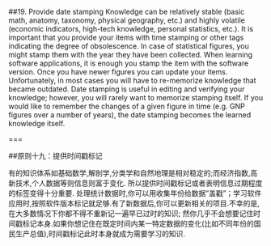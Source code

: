 ##19. Provide date stamping
Knowledge can be relatively stable (basic math, anatomy, taxonomy, physical geography, etc.) and highly volatile (economic indicators, high-tech knowledge, personal statistics, etc.). It is important that you provide your items with time stamping or other tags indicating the degree of obsolescence. In case of statistical figures, you might stamp them with the year they have been collected. When learning software applications, it is enough you stamp the item with the software version. Once you have newer figures you can update your items. Unfortunately, in most cases you will have to re-memorize knowledge that became outdated. Date stamping is useful in editing and verifying your knowledge; however, you will rarely want to memorize stamping itself. If you would like to remember the changes of a given figure in time (e.g. GNP figures over a number of years), the date stamping becomes the learned knowledge itself.

===

##原则十九：提供时间戳标记

有的知识体系如基础数学,解剖学,分类学和自然地理是相对稳定的;而经济指数,高新技术,个人数据等则信息则富于变化. 所以提供时间戳标记或者表明信息过期程度的标签变得十分重要. 处理统计数据时,你可以用收集年份给数据”盖戳”；学习软件应用时,按照软件版本标记就足够.有了新数据后,你可以更新相关的项目.不幸的是,在大多数情况下你都不得不重新记一遍早已过时的知识; 然你几乎不会想要记住时间戳标记本身.如果你想记住在既定时间内某一特定数据的变化(比如不同年份的国民生产总值),时间戳标记此时本身就成为需要学习的知识.
